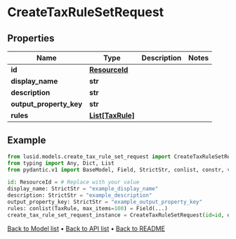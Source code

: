 # CreateTaxRuleSetRequest

## Properties
Name | Type | Description | Notes
------------ | ------------- | ------------- | -------------
**id** | [**ResourceId**](ResourceId.md) |  | 
**display_name** | **str** |  | 
**description** | **str** |  | 
**output_property_key** | **str** |  | 
**rules** | [**List[TaxRule]**](TaxRule.md) |  | 
## Example

```python
from lusid.models.create_tax_rule_set_request import CreateTaxRuleSetRequest
from typing import Any, Dict, List
from pydantic.v1 import BaseModel, Field, StrictStr, conlist, constr, validator

id: ResourceId = # Replace with your value
display_name: StrictStr = "example_display_name"
description: StrictStr = "example_description"
output_property_key: StrictStr = "example_output_property_key"
rules: conlist(TaxRule, max_items=100) = Field(...)
create_tax_rule_set_request_instance = CreateTaxRuleSetRequest(id=id, display_name=display_name, description=description, output_property_key=output_property_key, rules=rules)

```

[Back to Model list](../README.md#documentation-for-models) &#8226; [Back to API list](../README.md#documentation-for-api-endpoints) &#8226; [Back to README](../README.md)


